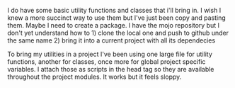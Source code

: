 I do have some basic utility functions and classes that i'll bring in.
I wish I knew a more succinct way to use them but I've just been copy and pasting them. Maybe I need to create a package.
I have the mojo repository but I don't yet understand how to
    1) clone the local one and push to github under the same name
    2) bring it into a current project with all its dependecies

To bring my utilities in a project I've been using one large file for utility functions,
another for classes, once more for global project specific variables.
I attach those as scripts in the head tag so they are available throughout the project modules. It works but it feels sloppy.